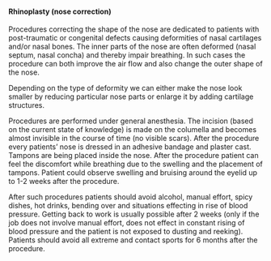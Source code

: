 <h4 class="text-center text-primary">Rhinoplasty (nose correction)</h4>

Procedures correcting the shape of the nose are dedicated to patients with post-traumatic or
congenital defects causing deformities of nasal cartilages and/or nasal bones. The inner parts of
the nose are often deformed (nasal septum, nasal concha) and thereby impair breathing. In such
cases the procedure can both improve the air flow and also change the outer shape of the nose.

Depending on the type of deformity we can either make the nose look smaller by reducing
particular nose parts or enlarge it by adding cartilage structures.

Procedures are performed under general anesthesia. The incision (based on the current state of
knowledge) is made on the columella and becomes almost invisible in the course of time (no
visible scars). After the procedure every patients’ nose is dressed in an adhesive bandage and
plaster cast. Tampons are being placed inside the nose. After the procedure patient can feel the
discomfort while breathing due to the swelling and the placement of tampons. Patient could
observe swelling and bruising around the eyelid up to 1-2 weeks after the procedure.

After such procedures patients should avoid alcohol, manual effort, spicy dishes, hot drinks,
bending over and situations effecting in rise of blood pressure. Getting back to work is usually
possible after 2 weeks (only if the job does not involve manual effort, does not effect in constant
rising of blood pressure and the patient is not exposed to dusting and reeking). Patients should
avoid all extreme and contact sports for 6 months after the procedure.
